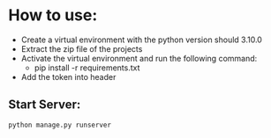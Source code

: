# How to use:
- Create a virtual environment with the python version should 3.10.0
- Extract the zip file of the projects
- Activate the virtual environment and run the following command:
    * pip install -r requirements.txt
- Add the token into header

## Start Server:
    python manage.py runserver
